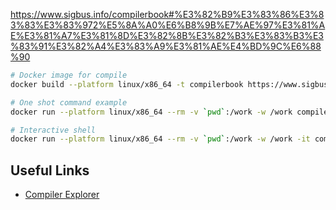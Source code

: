 https://www.sigbus.info/compilerbook#%E3%82%B9%E3%83%86%E3%83%83%E3%83%972%E5%8A%A0%E6%B8%9B%E7%AE%97%E3%81%AE%E3%81%A7%E3%81%8D%E3%82%8B%E3%82%B3%E3%83%B3%E3%83%91%E3%82%A4%E3%83%A9%E3%81%AE%E4%BD%9C%E6%88%90

```sh
# Docker image for compile
docker build --platform linux/x86_64 -t compilerbook https://www.sigbus.info/compilerbook/Dockerfile

# One shot command example
docker run --platform linux/x86_64 --rm -v `pwd`:/work -w /work compilerbook cc -o dist/foo src/foo.c

# Interactive shell
docker run --platform linux/x86_64 --rm -v `pwd`:/work -w /work -it compilerbook
```

## Useful Links

- [Compiler Explorer](https://godbolt.org/z/RyNqgE)
